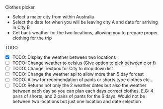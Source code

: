 Clothes picker
- Select a major city from within Australia
- Select the date for when you will be leaving city A and date for arriving in City B
- Get back weather for the two locations, allowing you to prepare proper clothing for the trip

TODO
- [x] TODO: Display the weather between two locations
- [ ] TODO: Change weather to celsius (Give option to pick between c or f)
- [ ] TODO: Change Textbox for City to drop down list
- [ ] TODO: Change the weather api to allow more than 5 day forcast
- [ ] TODO: Allow for recomendation of pants or shorts type clothes etc...
- [ ] TODO: Returns not only the 2 weather dates but also the weather between each day so you can plan each days correct clothes. E.G: 4 pairs of shorts, and 2 pairs of pants for the 6 days. Would not be between two locations but just one location and date selection
